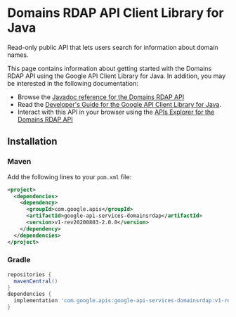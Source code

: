 # Domains RDAP API Client Library for Java

Read-only public API that lets users search for information about domain names.

This page contains information about getting started with the Domains RDAP API
using the Google API Client Library for Java. In addition, you may be interested
in the following documentation:

* Browse the [Javadoc reference for the Domains RDAP API][javadoc]
* Read the [Developer's Guide for the Google API Client Library for Java][google-api-client].
* Interact with this API in your browser using the [APIs Explorer for the Domains RDAP API][api-explorer]

## Installation

### Maven

Add the following lines to your `pom.xml` file:

```xml
<project>
  <dependencies>
    <dependency>
      <groupId>com.google.apis</groupId>
      <artifactId>google-api-services-domainsrdap</artifactId>
      <version>v1-rev20200803-2.0.0</version>
    </dependency>
  </dependencies>
</project>
```

### Gradle

```gradle
repositories {
  mavenCentral()
}
dependencies {
  implementation 'com.google.apis:google-api-services-domainsrdap:v1-rev20200803-2.0.0'
}
```

[javadoc]: https://googleapis.dev/java/google-api-services-domainsrdap/latest/index.html
[google-api-client]: https://github.com/googleapis/google-api-java-client/
[api-explorer]: https://developers.google.com/apis-explorer/#p/domainsrdap/v1/
